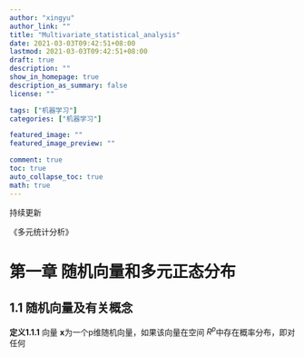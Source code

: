 ```yaml
---
author: "xingyu"
author_link: ""
title: "Multivariate_statistical_analysis"
date: 2021-03-03T09:42:51+08:00
lastmod: 2021-03-03T09:42:51+08:00
draft: true
description: ""
show_in_homepage: true
description_as_summary: false
license: ""

tags: ["机器学习"]
categories: ["机器学习"]

featured_image: ""
featured_image_preview: ""

comment: true
toc: true
auto_collapse_toc: true
math: true
---
```


持续更新

《多元统计分析》

<!--more-->

# 第一章 随机向量和多元正态分布

## 1.1 随机向量及有关概念

**定义1.1.1** 向量 **x**为一个p维随机向量，如果该向量在空间 $R^p$中存在概率分布，即对任何